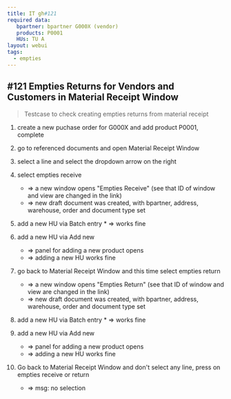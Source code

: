 ```yaml
---
title: IT gh#121
required data:
   bpartner: bpartner G000X (vendor)
   products: P0001
   HUs: TU A
layout: webui
tags:
  - empties
---
```

## #121 Empties Returns for Vendors and Customers in Material Receipt Window

> Testcase to check creating empties returns from material receipt

1. create a new puchase order for G000X and add product P0001, complete

2. go to referenced documents and open Material Receipt Window

3. select a line and select the dropdown arrow on the right

4. select empties receive
	* => a new window opens "Empties Receive" (see that ID of window and view are changed in the link)
	* => new draft document was created, with bpartner, address, warehouse, order and document type set
	
5. add a new HU via Batch entry
		* => works fine

6. add a new HU via Add new
	* => panel for adding a new product opens
	* => adding a new HU works fine
	
7. go back to Material Receipt Window and this time select empties return
	* => a new window opens "Empties Return" (see that ID of window and view are changed in the link)
	* => new draft document was created, with bpartner, address, warehouse, order and document type set
	
8. add a new HU via Batch entry
		* => works fine

9. add a new HU via Add new
	* => panel for adding a new product opens
	* => adding a new HU works fine	

10. Go back to Material Receipt Window and don't select any line, press on empties receive or return 
	* => msg: no selection
